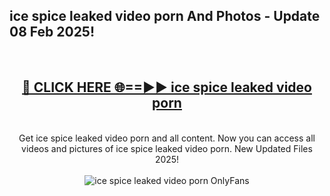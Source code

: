 <h2>ice spice leaked video porn And Photos - Update 08 Feb 2025!</h2>
<br>
<div align="center">
<h2><a href="https://cutt.ly/te57wshS" rel="nofollow">🔴 CLICK HERE 🌐==►► ice spice leaked video porn</a></h2>
<br>
Get ice spice leaked video porn and all content. Now you can access all videos and pictures of ice spice leaked video porn. New Updated Files 2025!
<br>
<br>
<a href="https://cutt.ly/te57wshS" rel="nofollow" data-target="animated-image.originalLink"><img src="https://i.ibb.co.com/WyWwxjT/player-gif2.gif" alt="ice spice leaked video porn OnlyFans" style="max-width: 100%; display: inline-block;" data-target="animated-image.originalImage"></a>
</div>
<br>
